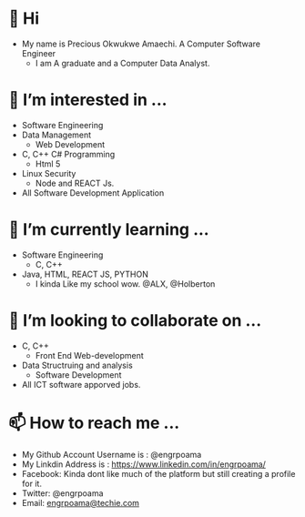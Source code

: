 # 👋 Hi
- My name is Precious Okwukwe Amaechi. A Computer Software Engineer 
  - I am A graduate and a Computer Data Analyst.
#
# 👀 I’m interested in ...
  - Software Engineering
- Data Management
  - Web Development
- C, C++ C# Programming
  - Html 5
- Linux Security
  - Node and REACT Js.
- All Software Development Application
#
# 🌱 I’m currently learning ...
- Software Engineering
  - C, C++
- Java, HTML, REACT JS, PYTHON 
  - I kinda Like my school wow. @ALX, @Holberton
#
# 💞️ I’m looking to collaborate on ...
- C, C++
  - Front End Web-development
- Data Structruing and analysis
  - Software Development
- All ICT software apporved jobs.
#
# 📫 How to reach me ...
- My Github Account Username is : @engrpoama
- My Linkdin Address is : https://www.linkedin.com/in/engrpoama/
- Facebook: Kinda dont like much of the platform but still creating a profile for it.
- Twitter: @engrpoama
- Email: engrpoama@techie.com

<!---
engrpoama/engrpoama is a ✨ special ✨ repository because its `README.md` (this file) appears on your GitHub profile.
You can click the Preview link to take a look at your changes.
--->
